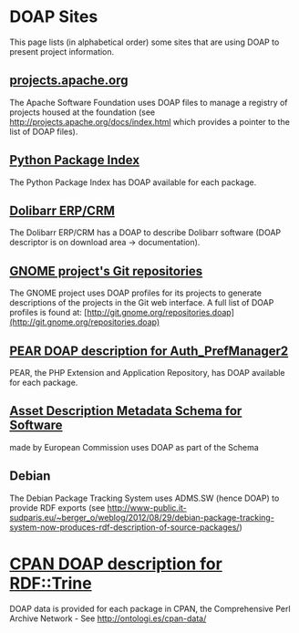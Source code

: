# DOAP Sites

This page lists (in alphabetical order) some sites that are using DOAP to present project information.

## [projects.apache.org](http://projects.apache.org/)

The Apache Software Foundation uses DOAP files to manage a registry of projects housed at the foundation (see http://projects.apache.org/docs/index.html which provides a pointer to the list of DOAP files).

## [Python Package Index](http://pypi.python.org/)

The Python Package Index has DOAP available for each package.

## [Dolibarr ERP/CRM](http://www.dolibarr.org/)

The Dolibarr ERP/CRM has a DOAP to describe Dolibarr software (DOAP descriptor is on download area -> documentation).

## [GNOME project's Git repositories](http://git.gnome.org/cgit/)

The GNOME project uses DOAP profiles for its projects to generate descriptions of the projects in the Git web interface. A full list of DOAP profiles is found at: [http://git.gnome.org/repositories.doap](http://git.gnome.org/repositories.doap)

## [PEAR DOAP description for Auth_PrefManager2](http://pear.php.net/package/Auth_PrefManager2/doap)

PEAR, the PHP Extension and Application Repository, has DOAP available for each package.

## [Asset Description Metadata Schema for Software](https://joinup.ec.europa.eu/asset/adms_foss/description)

made by European Commission uses DOAP as part of the Schema

## Debian
The Debian Package Tracking System uses ADMS.SW (hence DOAP) to provide RDF exports (see http://www-public.it-sudparis.eu/~berger_o/weblog/2012/08/29/debian-package-tracking-system-now-produces-rdf-description-of-source-packages/)

# [CPAN DOAP description for RDF::Trine](http://ontologi.es/cpan-data/dist/RDF-Trine/project)

DOAP data is provided for each package in CPAN, the Comprehensive Perl Archive Network - See http://ontologi.es/cpan-data/